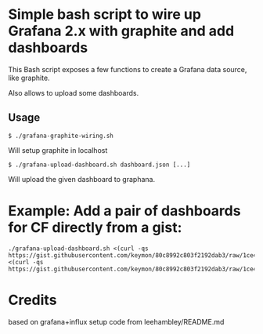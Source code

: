 # Simple bash script to wire up Grafana 2.x with graphite and add dashboards

This Bash script exposes a few functions to create a Grafana data source,
like graphite.

Also allows to upload some dashboards.

## Usage

```
$ ./grafana-graphite-wiring.sh
```

Will setup graphite in localhost

```
$ ./grafana-upload-dashboard.sh dashboard.json [...]
```

Will upload the given dashboard to graphana.

# Example: Add a pair of dashboards for CF directly from a gist:

```
./grafana-upload-dashboard.sh <(curl -qs https://gist.githubusercontent.com/keymon/80c8992c803f2192dab3/raw/1ce4c8a06d6f919d656c598218148b2ab0bd3589/cf_services_metrics.json) <(curl -qs https://gist.githubusercontent.com/keymon/80c8992c803f2192dab3/raw/1ce4c8a06d6f919d656c598218148b2ab0bd3589/cf_specific_job_metrics.json)

```

# Credits

based on grafana+influx setup code from leehambley/README.md
